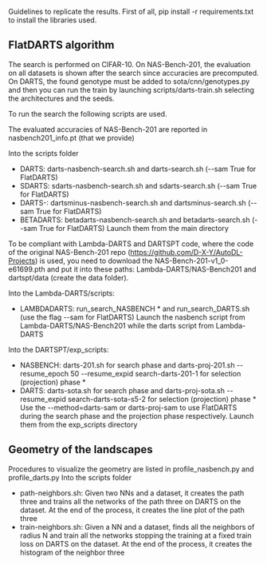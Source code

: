 Guidelines to replicate the results.
First of all, pip install -r requirements.txt to install the libraries used.

## FlatDARTS algorithm

The search is performed on CIFAR-10. On NAS-Bench-201, the evaluation on all datasets is shown after the search since accuracies are precomputed. On DARTS, the found genotype must be added to sota/cnn/genotypes.py and then you can run the train by launching scripts/darts-train.sh selecting the architectures and the seeds.

To run the search the following scripts are used.

The evaluated accuracies of NAS-Bench-201 are reported in nasbench201_info.pt (that we provide)

Into the scripts folder
- DARTS: darts-nasbench-search.sh and darts-search.sh (--sam True for FlatDARTS)
- SDARTS: sdarts-nasbench-search.sh and sdarts-search.sh (--sam True for FlatDARTS)
- DARTS-: dartsminus-nasbench-search.sh and dartsminus-search.sh (--sam True for FlatDARTS)
- BETADARTS: betadarts-nasbench-search.sh and betadarts-search.sh (--sam True for FlatDARTS)
Launch them from the main directory

To be compliant with Lambda-DARTS and DARTSPT code, where the code of the original NAS-Bench-201 repo (https://github.com/D-X-Y/AutoDL-Projects) is used, you need to download the NAS-Bench-201-v1_0-e61699.pth and put it into these paths: Lambda-DARTS/NAS-Bench201 and dartspt/data (create the data folder).

Into the Lambda-DARTS/scripts:
- LAMBDADARTS: run_search_NASBENCH * and run_search_DARTS.sh (use the flag --sam for FlatDARTS)
Launch the nasbench script from Lambda-DARTS/NAS-Bench201 while the darts script from Lambda-DARTS

Into the DARTSPT/exp_scripts: 
- NASBENCH: darts-201.sh for search phase and darts-proj-201.sh --resume_epoch 50 --resume_expid search-darts-201-1 for selection (projection) phase *
- DARTS: darts-sota.sh for search phase and darts-proj-sota.sh --resume_expid search-darts-sota-s5-2 for selection (projection) phase *
Use the --method=darts-sam or darts-proj-sam to use FlatDARTS during the search phase and the projection phase respectively.
Launch them from the exp_scripts directory

## Geometry of the landscapes

Procedures to visualize the geometry are listed in profile_nasbench.py and profile_darts.py
Into the scripts folder
- path-neighbors.sh: Given two NNs and a dataset, it creates the path three and trains all the networks of the path three on DARTS on the dataset. At the end of the process, it creates the line plot of the path three
- train-neighbors.sh: Given a NN and a dataset, finds all the neighbors of radius N and train all the networks stopping the training at a fixed train loss on DARTS on the dataset. At the end of the process, it creates the histogram of the neighbor three

